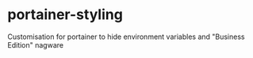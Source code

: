 # portainer-styling
Customisation for portainer to hide environment variables and "Business Edition" nagware
